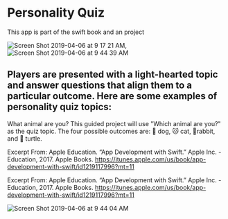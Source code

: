 # Personality Quiz

This app is part of the swift book and an project



![Screen Shot 2019-04-06 at 9 17 21 AM](https://user-images.githubusercontent.com/43941294/55671359-eee51b00-5854-11e9-9e98-4c9fe996f5ff.png), ![Screen Shot 2019-04-06 at 9 44 39 AM](https://user-images.githubusercontent.com/43941294/55671435-995d3e00-5855-11e9-8dc5-510850f3370e.png)

## Players are presented with a light-hearted topic and answer questions that align them to a particular outcome. Here are some examples of personality quiz topics:
What animal are you?
This guided project will use "Which animal are you?" as the quiz topic. The four possible outcomes are: 🐶 dog, 🐱 cat,  🐰rabbit, and 🐢 turtle.

Excerpt From: Apple Education. “App Development with Swift.” Apple Inc. - Education, 2017. Apple Books. https://itunes.apple.com/us/book/app-development-with-swift/id1219117996?mt=11

Excerpt From: Apple Education. “App Development with Swift.” Apple Inc. - Education, 2017. Apple Books. https://itunes.apple.com/us/book/app-development-with-swift/id1219117996?mt=11

![Screen Shot 2019-04-06 at 9 44 04 AM](https://user-images.githubusercontent.com/43941294/55671400-45eaf000-5855-11e9-8055-d42b12f34b3b.png)




